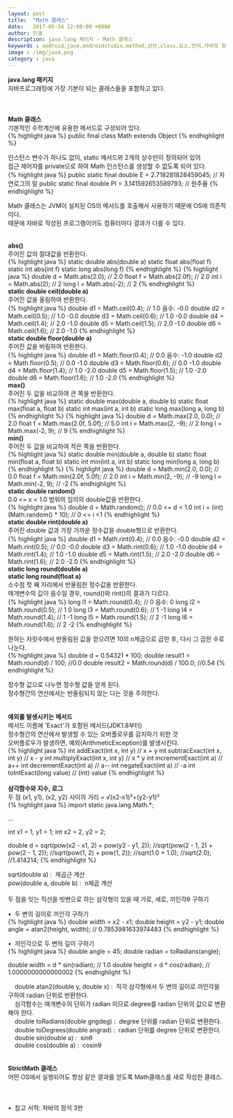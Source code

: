 ```yaml
---
layout: post
title:  "Math 클래스"
date:   2017-05-24 12:00:00 +0900
author: 민갤
description: java.lang 패키지 - Math 클래스
keywords : android,java,androidstudio,method,선언,class,요소,언어,자바의 정석,프로그래밍,java.lang,패키지,Math
image : /img/java.png
category : java
---
```

<div><strong class="h2">java.lang 패키지</strong></div>
<div>자바프로그래밍에 가장 기본이 되는 클래스들을 포함하고 있다.</div>
<br>
<br>
<br>

<div><strong class="h2">Math 클래스</strong></div>
<div>기본적인 수학계산에 유용한 메서드로 구성되어 있다.</div>
{% highlight java %}
public final class Math extends Object 
{% endhighlight %}<p></p>
<div>인스턴스 변수가 하나도 없이, static 메서드와 2개의 상수만이 정의되어 있어</div>
<div>접근 제어자를 private으로 하여 Math 인스턴스를 생성할 수 없도록 되어 있다.</div>
{% highlight java %}
public static final double E = 2.718281828459045;     // 자연로그의 밑
public static final double PI = 3.141592653589793;    // 원주율
{% endhighlight %}<p></p>
<div>Math 클래스는 JVM이 설치된 OS의 메서드를 호출해서 사용하기 때문에 OS에 의존적이다.</div>
<div>때문에 자바로 작성된 프로그램이어도 컴퓨터마다 결과가 다를 수 있다.</div>
<br>
<br>


<div><strong>abs()</strong></div>
<div>주어진 값의 절대값을 반환한다.</div>
{% highlight java %}
static double abs(double a)
static float abs(float f)
static int abs(int f)
static long abs(long f)
{% endhighlight %}
{% highlight java %}
double d = Math.abs(2.0);    // 2.0
float f = Math.abs(2.0f);    // 2.0
int i = Math.abs(2);         // 2
long l = Math.abs(-2);       // 2
{% endhighlight %}
<br>

<div><strong>static double ceil(double a)</strong></div>
<div>주어진 값을 올림하여 반환한다.</div>
{% highlight java %}
double d1 = Math.ceil(0.4);    // 1.0   음수: -0.0 
double d2 = Math.ceil(0.5);    // 1.0        -0.0
double d3 = Math.ceil(0.6);    // 1.0        -0.0
double d4 = Math.ceil(1.4);    // 2.0        -1.0
double d5 = Math.ceil(1.5);    // 2.0        -1.0
double d6 = Math.ceil(1.6);    // 2.0        -1.0
{% endhighlight %}
<br>

<div><strong>static double floor(double a)</strong></div>
<div>주어진 값을 버림하여 반환한다.</div>
{% highlight java %}
double d1 = Math.floor(0.4);   // 0.0   음수: -1.0
double d2 = Math.floor(0.5);   // 0.0        -1.0
double d3 = Math.floor(0.6);   // 0.0        -1.0
double d4 = Math.floor(1.4);   // 1.0        -2.0
double d5 = Math.floor(1.5);   // 1.0        -2.0
double d6 = Math.floor(1.6);   // 1.0        -2.0
{% endhighlight %}
<br>

<div><strong>max()</strong></div>
<div>주어진 두 값을 비교하여 큰 쪽을 반환한다.</div>
{% highlight java %}
static double max(double a, double b)
static float max(float a, float b)
static int max(int a, int b)
static long max(long a, long b)
{% endhighlight %}
{% highlight java %}
double d = Math.max(2.0, 0.0);         // 2.0
float f = Math.max(2.0f, 5.0f);        // 5.0
int i = Math.max(2, -9);               // 2
long l = Math.max(-2, 9);              // 9
{% endhighlight %}
<br>

<div><strong>min()</strong></div>
<div>주어진 두 값을 비교하여 작은 쪽을 반환한다.</div>
{% highlight java %}
static double min(double a, double b)
static float min(float a, float b)
static int min(int a, int b)
static long min(long a, long b)
{% endhighlight %}
{% highlight java %}
double d = Math.min(2.0, 0.0);         // 0.0
float f = Math.min(2.0f, 5.0f);        // 2.0
int i = Math.min(2, -9);               // -9
long l = Math.min(-2, 9);              // -2
{% endhighlight %}
<br>

<div><strong>static double random()</strong></div>
<div>0.0 <= x < 1.0 범위의 임의의 double값을 반환한다.</div>
{% highlight java %}
double d = Math.random();              // 0.0 <= d < 1.0
int i = (int) (Math.random() * 10);    // 0 <= i <1
{% endhighlight %}
<br>

<div><strong>static double rint(double a)</strong></div>
<div>주어진 double 값과 가장 가까운 정수값을 double형으로 반환한다.</div>
{% highlight java %}
double d1 = Math.rint(0.4);   // 0.0   음수: -0.0
double d2 = Math.rint(0.5);   // 0.0        -0.0
double d3 = Math.rint(0.6);   // 1.0        -1.0
double d4 = Math.rint(1.4);   // 1.0        -1.0
double d5 = Math.rint(1.5);   // 2.0        -2.0
double d6 = Math.rint(1.6);   // 2.0        -2.0
{% endhighlight %}
<br>

<div><strong>static long round(double a)</strong></div>
<div><strong>static long round(float a)</strong></div>
<div>소수점 첫 째 자리에서 반올림한 정수값을 반환한다.</div>
<div>매개변수의 값이 음수일 경우, round()와 rint()의 결과가 다르다.</div>
{% highlight java %}
long l1 = Math.round(0.4);    // 0   음수: 0 
long l2 = Math.round(0.5);    // 1        0
long l3 = Math.round(0.6);    // 1       -1
long l4 = Math.round(1.4);    // 1       -1
long l5 = Math.round(1.5);    // 2       -1
long l6 = Math.round(1.6);    // 2       -2
{% endhighlight %}<p></p>
<div>원하는 자릿수에서 반올림된 값을 얻으려면 10의 n제곱으로 곱한 후, 다시 그 곱한 수로 나눈다.</div>
{% highlight java %}
double d = 0.54321 * 100; 
double result1 = Math.round(d) / 100;        //0.0
double result2 = Math.round(d) / 100.0;      //0.54
{% endhighlight %}<p></p>
<div>정수형 값으로 나누면 정수형 값을 얻게 된다.</div>
<div>정수형간의 연산에서는 반올림되지 않는 다는 것을 주의한다.</div>
<br>
<br>

<div><strong>예외를 발생시키는 메서드</strong></div>
<div>메서드 이름에 'Exact'가 포함된 메서드(JDK1.8부터)</div>
<div>정수형간의 연산에서 발생할 수 있는 오버플로우를 감지하기 위한 것</div>
<div>오버플로우가 발생하면, 예외(ArithmeticException)를 발생시킨다.</div>
{% highlight java %}
int addExact(int x, int y)             // x + y
int subtracExact(int x, int y)         // x - y
int multiplyExact(int x, int y)        // x * y
int incrementExact(int a)              // a++
int decrementExact(int a)              // a--
int negateExact(int a)                 // -a
int toIntExact(long value)             // (int) value
{% endhighlight %}
<br>
<br>

<div><strong>삼각함수와 지수, 로그</strong></div>
<div>두 점 (x1, y1), (x2, y2) 사이의 거리 = √(x2-x1)²+(y2-y1)²</div>
{% highlight java %}
import static java.lang.Math.*;

...

int x1 = 1, y1 = 1;
int x2 = 2, y2 = 2;

double d = sqrt(pow(x2 - x1, 2) + pow(y2 - y1, 2));
         //sqrt(pow(2 - 1, 2) + pow(2 - 1, 2));
	 //sqrt(pow(1, 2) + pow(1, 2));
	 //sqrt(1.0 + 1.0);
	 //sqrt(2.0);
	 //1.414214;
{% endhighlight %}<p></p>
<div>sqrt(double a) :&nbsp; 제곱근 계산</div>
<div>pow(double a, double b) :&nbsp; n제곱 계산</div>
<br>
<div>두 점을 잇는 직선을 빗변으로 하는 삼각형이 있을 때 가로, 세로, 끼인각θ 구하기</div><p></p>
<div>&#149;&nbsp; 두 변의 길이로 끼인각 구하기</div>
{% highlight java %}
double width = x2 - x1;
double height = y2 - y1;
double angle = atan2(height, width);   // 0.7853981633974483
{% endhighlight %}<p></p>
<div>&#149;&nbsp; 끼인각으로 두 변의 길이 구하기</div>
{% highlight java %}
double angle = 45;
double radian = toRadians(angle);

double width = d *  sin(radian);       // 1.0
double height = d * cos(radian);       // 1.0000000000000002
{% endhighlight %}<p></p>
<div>&nbsp; &nbsp; double atan2(double y, double x) :&nbsp; 직각 삼각형에서 두 변의 길이로 끼인각을 구하여 radian 단위로 반환한다.</div>
<div>&nbsp; &nbsp; 삼각함수는 매개변수의 단위가 radian 이므로 degree를 radian 단위의 값으로 변환해야 한다.</div>
<div>&nbsp; &nbsp; double toRadians(double gngdeg) :&nbsp; degree 단위를 radian 단위로 변환한다.</div>
<div>&nbsp; &nbsp; double toDegrees(double angrad) :&nbsp; radian 단위를 degree 단위로 변환한다.</div>
<div>&nbsp; &nbsp; double sin(double a) :&nbsp; sinθ</div>
<div>&nbsp; &nbsp; double cos(double a) :&nbsp; cosinθ</div>
<br>
<br>

<div><strong>StrictMath 클래스</strong></div>
<div>어떤 OS에서 실행되어도 항상 같은 결과를 얻도록 Math클래스를 새로 작성한 클래스.</div>

<br>
<br>
<br>
&#149;&nbsp; 참고 서적: 자바의 정석 3판
